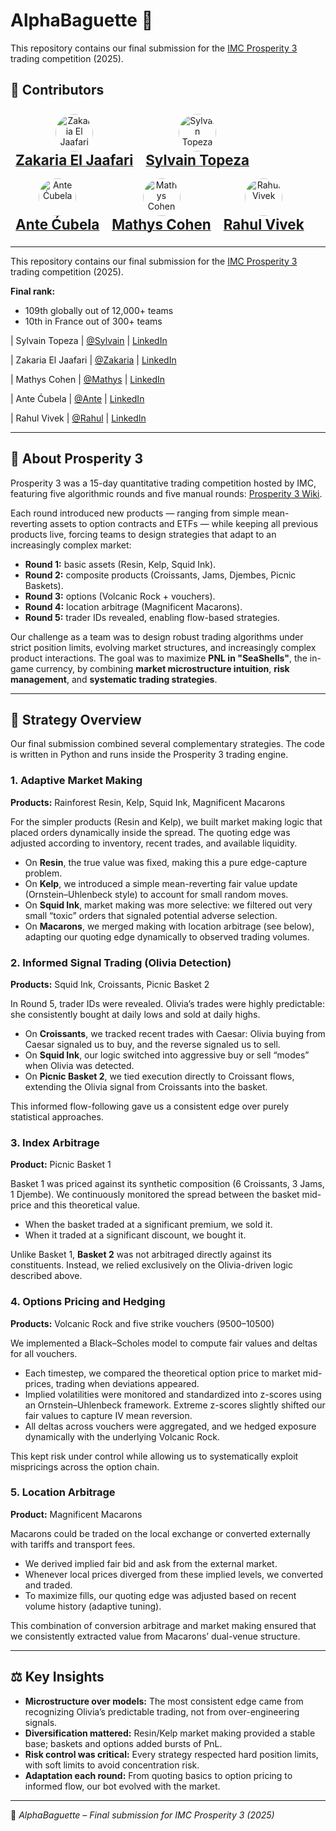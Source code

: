 # AlphaBaguette 🥖

This repository contains our final submission for the [IMC Prosperity 3](https://prosperity.imc.com/) trading competition (2025).

## 👥 Contributors
<p align="center">
  <div style="display: inline-block; text-align: center; margin: 8px;">
    <a href="https://github.com/nier2kirito">
      <img src="https://github.com/nier2kirito.png" width="60" height="60" style="border-radius:50%" alt="Zakaria El Jaafari"/><br/>
      <span style="font-size: 1.6em; font-weight: bold;">Zakaria El Jaafari</span>
    </a>
  </div>
  <div style="display: inline-block; text-align: center; margin: 8px;">
    <a href="https://github.com/Sylvain-Topeza">
      <img src="https://github.com/Sylvain-Topeza.png" width="60" height="60" style="border-radius:50%" alt="Sylvain Topeza"/><br/>
      <span style="font-size: 1.6em; font-weight: bold;">Sylvain Topeza</span>
    </a>
  </div>
  <div style="display: inline-block; text-align: center; margin: 8px;">
    <a href="https://github.com/Ante77">
      <img src="https://github.com/Ante77.png" width="60" height="60" style="border-radius:50%" alt="Ante Ćubela"/><br/>
      <span style="font-size: 1.6em; font-weight: bold;">Ante Ćubela</span>
    </a>
  </div>
  <div style="display: inline-block; text-align: center; margin: 8px;">
    <a href="https://github.com/Mathys0212">
      <img src="https://github.com/Mathys0212.png" width="60" height="60" style="border-radius:50%" alt="Mathys Cohen"/><br/>
      <span style="font-size: 1.6em; font-weight: bold;">Mathys Cohen</span>
    </a>
  </div>
  <div style="display: inline-block; text-align: center; margin: 8px;">
    <a href="https://github.com/CannedOrgi">
      <img src="https://github.com/CannedOrgi.png" width="60" height="60" style="border-radius:50%" alt="Rahul Vivek"/><br/>
      <span style="font-size: 1.6em; font-weight: bold;">Rahul Vivek</span>
    </a>
  </div>
</p>


---

This repository contains our final submission for the [IMC Prosperity 3](https://prosperity.imc.com/) trading competition (2025).

**Final rank:**  
- 109th globally out of 12,000+ teams  
- 10th in France out of 300+ teams

|  Sylvain Topeza  | [@Sylvain](https://github.com/Sylvain-Topeza) | [LinkedIn](https://fr.linkedin.com/in/sylvain-topeza)

|  Zakaria El Jaafari  | [@Zakaria](https://github.com/nier2kirito)                   | [LinkedIn](https://fr.linkedin.com/in/zakaria-el-jaafari/fr)

|  Mathys Cohen  | [@Mathys](https://github.com/Mathys0212)   | [LinkedIn](https://fr.linkedin.com/in/mathys-cohen-0a6043326)

|  Ante Ćubela  | [@Ante](https://github.com/Ante77)            | [LinkedIn](https://hr.linkedin.com/in/ante-1998-cubela)

|  Rahul Vivek  | [@Rahul](https://github.com/CannedOrgi)            | [LinkedIn](https://www.linkedin.com/in/rahul-vivek-aa8084224)

---

## 📜 About Prosperity 3

Prosperity 3 was a 15-day quantitative trading competition hosted by IMC, featuring five algorithmic rounds and five manual rounds: [Prosperity 3 Wiki](https://imc-prosperity.notion.site/Prosperity-3-Wiki-19ee8453a09380529731c4e6fb697ea4).  

Each round introduced new products — ranging from simple mean-reverting assets to option contracts and ETFs — while keeping all previous products live, forcing teams to design strategies that adapt to an increasingly complex market:  

- **Round 1:** basic assets (Resin, Kelp, Squid Ink).  
- **Round 2:** composite products (Croissants, Jams, Djembes, Picnic Baskets).  
- **Round 3:** options (Volcanic Rock + vouchers).  
- **Round 4:** location arbitrage (Magnificent Macarons).  
- **Round 5:** trader IDs revealed, enabling flow-based strategies.

Our challenge as a team was to design robust trading algorithms under strict position limits, evolving market structures, and increasingly complex product interactions. The goal was to maximize **PNL in "SeaShells"**, the in-game currency, by combining **market microstructure intuition**, **risk management**, and **systematic trading strategies**.

---

## 🧠 Strategy Overview

Our final submission combined several complementary strategies. The code is written in Python and runs inside the Prosperity 3 trading engine.

### 1. Adaptive Market Making
**Products:** Rainforest Resin, Kelp, Squid Ink, Magnificent Macarons  

For the simpler products (Resin and Kelp), we built market making logic that placed orders dynamically inside the spread. The quoting edge was adjusted according to inventory, recent trades, and available liquidity.  
- On **Resin**, the true value was fixed, making this a pure edge-capture problem.  
- On **Kelp**, we introduced a simple mean-reverting fair value update (Ornstein–Uhlenbeck style) to account for small random moves.  
- On **Squid Ink**, market making was more selective: we filtered out very small “toxic” orders that signaled potential adverse selection.  
- On **Macarons**, we merged making with location arbitrage (see below), adapting our quoting edge dynamically to observed trading volumes.

### 2. Informed Signal Trading (Olivia Detection)
**Products:** Squid Ink, Croissants, Picnic Basket 2  

In Round 5, trader IDs were revealed. Olivia’s trades were highly predictable: she consistently bought at daily lows and sold at daily highs.  
- On **Croissants**, we tracked recent trades with Caesar: Olivia buying from Caesar signaled us to buy, and the reverse signaled us to sell.  
- On **Squid Ink**, our logic switched into aggressive buy or sell “modes” when Olivia was detected.  
- On **Picnic Basket 2**, we tied execution directly to Croissant flows, extending the Olivia signal from Croissants into the basket.  

This informed flow-following gave us a consistent edge over purely statistical approaches.

### 3. Index Arbitrage
**Product:** Picnic Basket 1  

Basket 1 was priced against its synthetic composition (6 Croissants, 3 Jams, 1 Djembe). We continuously monitored the spread between the basket mid-price and this theoretical value.  
- When the basket traded at a significant premium, we sold it.  
- When it traded at a significant discount, we bought it.  

Unlike Basket 1, **Basket 2** was not arbitraged directly against its constituents. Instead, we relied exclusively on the Olivia-driven logic described above.

### 4. Options Pricing and Hedging
**Products:** Volcanic Rock and five strike vouchers (9500–10500)  

We implemented a Black–Scholes model to compute fair values and deltas for all vouchers.  
- Each timestep, we compared the theoretical option price to market mid-prices, trading when deviations appeared.  
- Implied volatilities were monitored and standardized into z-scores using an Ornstein–Uhlenbeck framework. Extreme z-scores slightly shifted our fair values to capture IV mean reversion.  
- All deltas across vouchers were aggregated, and we hedged exposure dynamically with the underlying Volcanic Rock.  

This kept risk under control while allowing us to systematically exploit mispricings across the option chain.

### 5. Location Arbitrage
**Product:** Magnificent Macarons  

Macarons could be traded on the local exchange or converted externally with tariffs and transport fees.  
- We derived implied fair bid and ask from the external market.  
- Whenever local prices diverged from these implied levels, we converted and traded.  
- To maximize fills, our quoting edge was adjusted based on recent volume history (adaptive tuning).  

This combination of conversion arbitrage and market making ensured that we consistently extracted value from Macarons’ dual-venue structure.

---

## ⚖️ Key Insights

- **Microstructure over models:** The most consistent edge came from recognizing Olivia’s predictable trading, not from over-engineering signals.  
- **Diversification mattered:** Resin/Kelp market making provided a stable base; baskets and options added bursts of PnL.  
- **Risk control was critical:** Every strategy respected hard position limits, with soft limits to avoid concentration risk.  
- **Adaptation each round:** From quoting basics to option pricing to informed flow, our bot evolved with the market.  

---

🥖 *AlphaBaguette – Final submission for IMC Prosperity 3 (2025)*  
